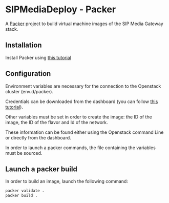 # SIPMediaDeploy - Packer

A [Packer](https://www.packer.io/docs) project to build virtual machine images of the SIP Media Gateway stack.


## Installation

Install Packer using [this tutorial](https://learn.hashicorp.com/tutorials/packer/get-started-install-cli)


## Configuration

Environment variables are necessary for the connection to the Openstack cluster (env.d/packer).

Credentials can be downloaded from the dashboard (you can follow [this tutorial](https://docs.openstack.org/newton/user-guide/common/cli-set-environment-variables-using-openstack-rc.html)).

Other variables must be set in order to create the image: the ID of the image, the ID of the flavor and Id of the network.

These information can be found either using the Openstack command Line or directly from the dashboard.

In order to launch a packer commands, the file containing the variables must be
sourced.


## Launch a packer build

In order to build an image, launch the following command:

```bash
packer validate .
packer build .
```

